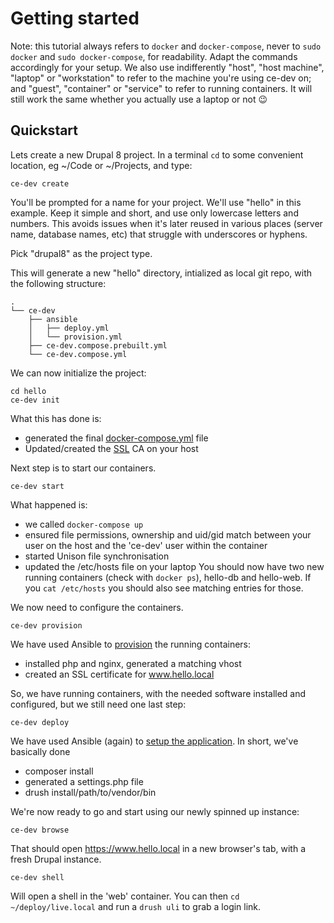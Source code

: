 # Getting started

Note: this tutorial always refers to `docker` and `docker-compose`, never to `sudo docker` and `sudo docker-compose`, for readability. Adapt the commands accordingly for your setup.
We also use indifferently "host", "host machine", "laptop" or "workstation" to refer to the machine you're using ce-dev on; and "guest", "container" or "service" to refer to running containers. It will still work the same whether you actually use a laptop or not &#128521;

## Quickstart
Lets create a new Drupal 8 project. In a terminal `cd` to some convenient location, eg ~/Code or ~/Projects, and type:

```
ce-dev create
```
You'll be prompted for a name for your project. We'll use "hello" in this example. Keep it simple and short, and use only lowercase letters and numbers. This avoids issues when it's later reused in various places (server name, database names, etc) that struggle with underscores or hyphens.

Pick "drupal8" as the project type.

This will generate a new "hello" directory, intialized as local git repo, with the following structure:
```
.
└── ce-dev
    ├── ansible
    │   ├── deploy.yml
    │   └── provision.yml
    ├── ce-dev.compose.prebuilt.yml
    └── ce-dev.compose.yml
```

We can now initialize the project:
```
cd hello
ce-dev init
```
What this has done is:
- generated the final [docker-compose.yml](compose) file
- Updated/created the [SSL](ssl) CA on your host

Next step is to start our containers.
```
ce-dev start
```
What happened is:
- we called `docker-compose up`
- ensured file permissions, ownership and uid/gid match between your user on the host and the 'ce-dev' user within the container
- started Unison file synchronisation
- updated the /etc/hosts file on your laptop
You should now have two new running containers (check with `docker ps`), hello-db and hello-web. If you `cat /etc/hosts` you should also see matching entries for those.

We now need to configure the containers.
```
ce-dev provision
```
We have used Ansible to [provision](provision) the running containers:
- installed php and nginx, generated a matching vhost
- created an SSL certificate for www.hello.local

So, we have running containers, with the needed software installed and configured, but we still need one last step:
```
ce-dev deploy
```
We have used Ansible (again) to [setup the application](deploy). In short, we've basically done
- composer install
- generated a settings.php file
- drush install/path/to/vendor/bin

We're now ready to go and start using our newly spinned up instance:
```
ce-dev browse
```
That should open https://www.hello.local in a new browser's tab, with a fresh Drupal instance.
```
ce-dev shell
```
Will open a shell in the 'web' container. You can then `cd ~/deploy/live.local` and run a `drush uli` to grab a login link.
